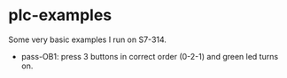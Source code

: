 
# plc-examples

Some very basic examples I run on S7-314.

- pass-OB1: press 3 buttons in correct order (0-2-1) and green led turns on.
